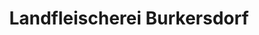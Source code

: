 ---
title: "Landfleischerei Burkersdorf"
url: /frauenstein/landfleischerei-burkersdorf/
shop: Metzgerei
---